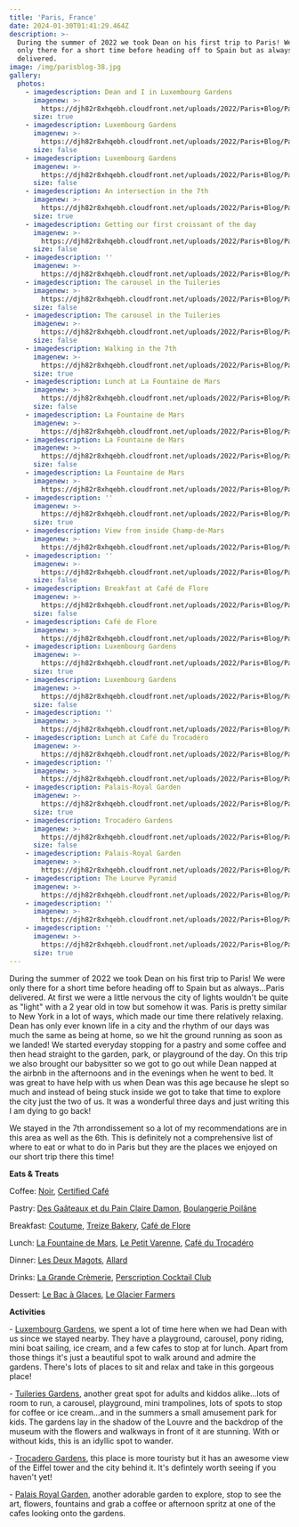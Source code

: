 ```yaml
---
title: 'Paris, France'
date: 2024-01-30T01:41:29.464Z
description: >-
  During the summer of 2022 we took Dean on his first trip to Paris! We were
  only there for a short time before heading off to Spain but as always...Paris
  delivered.
image: /img/parisblog-38.jpg
gallery:
  photos:
    - imagedescription: Dean and I in Luxembourg Gardens
      imagenew: >-
        https://djh82r8xhqebh.cloudfront.net/uploads/2022/Paris+Blog/ParisBlog-3.jpg
      size: true
    - imagedescription: Luxembourg Gardens
      imagenew: >-
        https://djh82r8xhqebh.cloudfront.net/uploads/2022/Paris+Blog/ParisBlog-2.jpg
      size: false
    - imagedescription: Luxembourg Gardens
      imagenew: >-
        https://djh82r8xhqebh.cloudfront.net/uploads/2022/Paris+Blog/ParisBlog-4.jpg
      size: false
    - imagedescription: An intersection in the 7th
      imagenew: >-
        https://djh82r8xhqebh.cloudfront.net/uploads/2022/Paris+Blog/ParisBlog-1.jpg
      size: true
    - imagedescription: Getting our first croissant of the day
      imagenew: >-
        https://djh82r8xhqebh.cloudfront.net/uploads/2022/Paris+Blog/ParisBlog-5.jpg
      size: false
    - imagedescription: ''
      imagenew: >-
        https://djh82r8xhqebh.cloudfront.net/uploads/2022/Paris+Blog/ParisBlog-10.jpg
    - imagedescription: The carousel in the Tuileries
      imagenew: >-
        https://djh82r8xhqebh.cloudfront.net/uploads/2022/Paris+Blog/ParisBlog-8.jpg
      size: false
    - imagedescription: The carousel in the Tuileries
      imagenew: >-
        https://djh82r8xhqebh.cloudfront.net/uploads/2022/Paris+Blog/ParisBlog-7.jpg
      size: false
    - imagedescription: Walking in the 7th
      imagenew: >-
        https://djh82r8xhqebh.cloudfront.net/uploads/2022/Paris+Blog/ParisBlog-9.jpg
      size: true
    - imagedescription: Lunch at La Fountaine de Mars
      imagenew: >-
        https://djh82r8xhqebh.cloudfront.net/uploads/2022/Paris+Blog/ParisBlog-11.jpg
      size: false
    - imagedescription: La Fountaine de Mars
      imagenew: >-
        https://djh82r8xhqebh.cloudfront.net/uploads/2022/Paris+Blog/ParisBlog-13.jpg
    - imagedescription: La Fountaine de Mars
      imagenew: >-
        https://djh82r8xhqebh.cloudfront.net/uploads/2022/Paris+Blog/ParisBlog-14.jpg
      size: false
    - imagedescription: La Fountaine de Mars
      imagenew: >-
        https://djh82r8xhqebh.cloudfront.net/uploads/2022/Paris+Blog/ParisBlog-12.jpg
    - imagedescription: ''
      imagenew: >-
        https://djh82r8xhqebh.cloudfront.net/uploads/2022/Paris+Blog/ParisBlog-16.jpg
      size: true
    - imagedescription: View from inside Champ-de-Mars
      imagenew: >-
        https://djh82r8xhqebh.cloudfront.net/uploads/2022/Paris+Blog/ParisBlog-17.jpg
    - imagedescription: ''
      imagenew: >-
        https://djh82r8xhqebh.cloudfront.net/uploads/2022/Paris+Blog/ParisBlog-15.jpg
      size: false
    - imagedescription: Breakfast at Café de Flore
      imagenew: >-
        https://djh82r8xhqebh.cloudfront.net/uploads/2022/Paris+Blog/ParisBlog-18.jpg
      size: false
    - imagedescription: Café de Flore
      imagenew: >-
        https://djh82r8xhqebh.cloudfront.net/uploads/2022/Paris+Blog/ParisBlog-19.jpg
    - imagedescription: Luxembourg Gardens
      imagenew: >-
        https://djh82r8xhqebh.cloudfront.net/uploads/2022/Paris+Blog/ParisBlog-20.jpg
      size: true
    - imagedescription: Luxembourg Gardens
      imagenew: >-
        https://djh82r8xhqebh.cloudfront.net/uploads/2022/Paris+Blog/ParisBlog-21.jpg
      size: false
    - imagedescription: ''
      imagenew: >-
        https://djh82r8xhqebh.cloudfront.net/uploads/2022/Paris+Blog/ParisBlog-24.jpg
    - imagedescription: Lunch at Café du Trocadéro
      imagenew: >-
        https://djh82r8xhqebh.cloudfront.net/uploads/2022/Paris+Blog/ParisBlog-23.jpg
    - imagedescription: ''
      imagenew: >-
        https://djh82r8xhqebh.cloudfront.net/uploads/2022/Paris+Blog/ParisBlog-22.jpg
    - imagedescription: Palais-Royal Garden
      imagenew: >-
        https://djh82r8xhqebh.cloudfront.net/uploads/2022/Paris+Blog/ParisBlog-28.jpg
      size: true
    - imagedescription: Trocadéro Gardens
      imagenew: >-
        https://djh82r8xhqebh.cloudfront.net/uploads/2022/Paris+Blog/ParisBlog-26.jpg
      size: false
    - imagedescription: Palais-Royal Garden
      imagenew: >-
        https://djh82r8xhqebh.cloudfront.net/uploads/2022/Paris+Blog/ParisBlog-29.jpg
    - imagedescription: The Lourve Pyramid
      imagenew: >-
        https://djh82r8xhqebh.cloudfront.net/uploads/2022/Paris+Blog/ParisBlog-27.jpg
    - imagedescription: ''
      imagenew: >-
        https://djh82r8xhqebh.cloudfront.net/uploads/2022/Paris+Blog/ParisBlog-31.jpg
    - imagedescription: ''
      imagenew: >-
        https://djh82r8xhqebh.cloudfront.net/uploads/2022/Paris+Blog/ParisBlog-34.jpg
      size: true
---
```

During the summer of 2022 we took Dean on his first trip to Paris! We were only there for a short time before heading off to Spain but as always...Paris delivered. At first we were a little nervous the city of lights wouldn't be quite as "light" with a 2 year old in tow but somehow it was. Paris is pretty similar to New York in a lot of ways, which made our time there relatively relaxing. Dean has only ever known life in a city and the rhythm of our days was much the same as being at home, so we hit the ground running as soon as we landed!  We started everyday stopping for a pastry and some coffee and then head straight to the garden, park, or playground of the day. On this trip we also brought our babysitter so we got to go out while Dean napped at the airbnb in the afternoons and in the evenings when he went to bed. It was great to have help with us when Dean was this age because he slept so much and instead of being stuck inside we got to take that time to explore the city just the two of us. It was a wonderful three days and just writing this I am dying to go back! 

We stayed in the 7th arrondissement so a lot of my recommendations are in this area as well as the 6th. This is definitely not a comprehensive list of where to eat or what to do in Paris but they are the places we enjoyed on our short trip there this time!

**Eats & Treats**

Coffee: [Noir](https://maps.app.goo.gl/4J3ps65Vj3Fc3sBY7), [Certified Café](https://maps.app.goo.gl/VUn6LvfiWs8UoaQA6)

Pastry: [Des Gaâteaux et du Pain Claire Damon](https://maps.app.goo.gl/BUk9y53YzzSm9k6o6), [Boulangerie Poilâne](https://maps.app.goo.gl/SCTWrgpVZbJKeLEd9)

Breakfast: [Coutume](https://maps.app.goo.gl/KSdMqZgeQV9FCkoLA), [Treize Bakery](https://maps.app.goo.gl/q8Hnj2KBmzw9htw18), [Café de Flore](https://maps.app.goo.gl/pY1e214QNZDW3hg46)

Lunch: [La Fountaine de Mars](https://maps.app.goo.gl/xFWss9wmZjVBDhp56), [Le Petit Varenne](https://maps.app.goo.gl/zur9A6skRwpXDBT39), [Café du Trocadéro](https://maps.app.goo.gl/Br9LoT8hv9FY9xPu6)

Dinner: [Les Deux Magots](https://maps.app.goo.gl/rKr8wxGuUGvtCBye8), [Allard](https://maps.app.goo.gl/haCpwbAGke3Dffp66)

Drinks: [La Grande Crèmerie](https://maps.app.goo.gl/w2UjYqiNMVunjsHX8), [Perscription Cocktail Club](https://maps.app.goo.gl/EWAbEhyebHHKCars5)

Dessert: [Le Bac à Glaces](https://maps.app.goo.gl/dx4K6rCnKkJWooGm7), [Le Glacier Farmers](https://maps.app.goo.gl/zFEPhnSZNhQJ5n3k8)

**Activities** 

\- [Luxembourg Gardens](https://maps.app.goo.gl/9x6BRUKptKbwfvAz8), we spent a lot of time here when we had Dean with us since we stayed nearby. They have a playground, carousel, pony riding, mini boat sailing, ice cream, and a few cafes to stop at for lunch. Apart from those things it's just a beautiful spot to walk around and admire the gardens. There's lots of places to sit and relax and take in this gorgeous place!

\- [Tuileries Gardens](https://maps.app.goo.gl/kVomiihDEGRwqdhd8), another great spot for adults and kiddos alike...lots of room to run, a carousel, playground, mini trampolines, lots of spots to stop for coffee or ice cream...and in the summers a small amusement park for kids. The gardens lay in the shadow of the Louvre and the backdrop of the museum with the flowers and walkways in front of it are stunning. With or without kids, this is an idyllic spot to wander.

\- [Trocadero Gardens](https://maps.app.goo.gl/mzaDpXiJN53G1P8e9), this place is more touristy but it has an awesome view of the Eiffel tower and the city behind it. It's defintely worth seeing if you haven't yet!

\- [Palais Royal Garden](https://maps.app.goo.gl/zexvRkzu6hfUMTbR6), another adorable garden to explore, stop to see the art, flowers, fountains and grab a coffee or afternoon spritz at one of the cafes looking onto the gardens.
